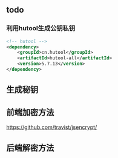
## todo



### 利用hutool生成公钥私钥


```xml
<!-- hutool -->
<dependency>
    <groupId>cn.hutool</groupId>
    <artifactId>hutool-all</artifactId>
    <version>5.7.13</version>
</dependency>
```


## 生成秘钥


## 前端加密方法

https://github.com/travist/jsencrypt/



## 后端解密方法







